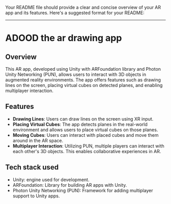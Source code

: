 Your README file should provide a clear and concise overview of your AR app and its features. Here's a suggested format for your README:

---

# ADOOD the ar drawing app

## Overview
This AR app, developed using Unity with ARFoundation library and Photon Unity Networking (PUN), allows users to interact with 3D objects in augmented reality environments. The app offers features such as drawing lines on the screen, placing virtual cubes on detected planes, and enabling multiplayer interaction.

## Features
- **Drawing Lines**: Users can draw lines on the screen using XR input.
- **Placing Virtual Cubes**: The app detects planes in the real-world environment and allows users to place virtual cubes on those planes.
- **Moving Cubes**: Users can interact with placed cubes and move them around in the AR space.
- **Multiplayer Interaction**: Utilizing PUN, multiple players can interact with each other's 3D objects. This enables collaborative experiences in AR.

## Tech stack used
- Unity: engine used for development.
- ARFoundation: Library for building AR apps with Unity.
- Photon Unity Networking (PUN): Framework for adding multiplayer support to Unity apps.


